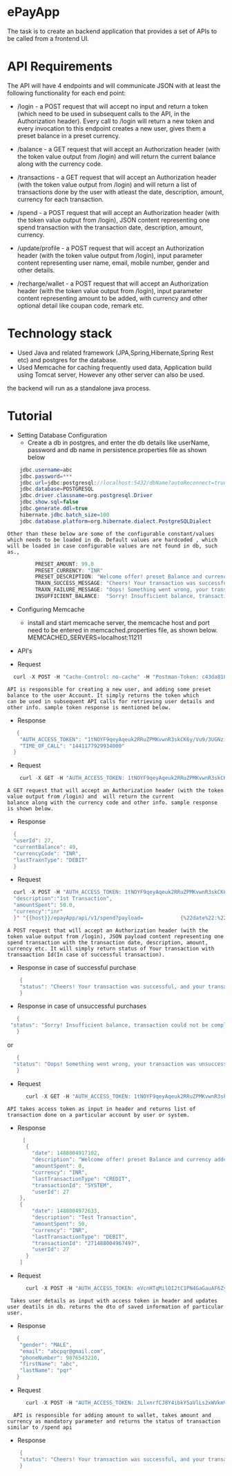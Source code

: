 # ePayApp
The task is to create an backend application that provides a set of APIs to be called from a frontend UI.
# API Requirements
The API will have 4 endpoints and will communicate JSON with at least the following functionality for each end point:

* /login -  a POST request that will accept no input and return a token (which need to be used in subsequent calls to the API, in the Authorization header). Every call  to /login will return a new token and every invocation to this endpoint creates a new user, gives them a preset balance in a preset currency. 

* /balance -  a GET request that will accept an Authorization header (with the token value output from /login) and  will return the current balance along with the currency code.

* /transactions - a GET request that will accept an Authorization header (with the token value output from /login) and  will return a list of transactions done by the user with atleast the date, description, amount, currency for each transaction.

* /spend - a POST request that will accept an Authorization header (with the token value output from /login), JSON content representing one spend transaction with the transaction date, description, amount, currency.

* /update/profile - a POST request that will accept an Authorization header (with the token value output from /login),  input parameter  content representing user name, email, mobile number, gender and other details.

* /recharge/wallet - a POST request that will accept an Authorization header (with the token value output from /login),  input parameter  content representing amount to be added, with currency and other optional detail like coupan code, remark etc.

# Technology stack

* Used Java and related framework (JPA,Spring,Hibernate,Spring Rest etc) and postgres for the database. 
* Used Memcache for caching frequently used data, Application build using Tomcat server, However any other server can also be used.

the backend will run as a standalone java process. 

# Tutorial

* Setting Database Configuration
  + Create a db in postgres, and enter the db details like userName, password and db name in persistence.properties file as shown below
```java
    jdbc.username=abc   
    jdbc.password=***   
    jdbc.url=jdbc:postgresql://localhost:5432/dbName?autoReconnect=true&useUnicode=true&characterEncoding=UTF-   8&connectionCollation=utf8_unicode_ci&characterSetResults=UTF-8   
    jdbc.database=POSTGRESQL  
    jdbc.driver.classname=org.postgresql.Driver   
    jdbc.show.sql=false   
    jdbc.generate.ddl=true  
    hibernate.jdbc.batch_size=100   
    jdbc.database.platform=org.hibernate.dialect.PostgreSQLDialect  
```    
    Other than these below are some of the configurable constant/values which needs to be loaded in db. Default values are hardcoded , which will be loaded in case configurable values are not found in db, such as., 
    
```java        
         PRESET_AMOUNT: 99.0
         PRESET_CURRENCY: "INR"
         PRESET_DESCRIPTION: "Welcome offer! preset Balance and currency added to account."
         TRAXN_SUCCESS_MESSAGE: "Cheers! Your transaction was successful, and your transaction Id is : "
         TRAXN_FAILURE_MESSAGE: "Oops! Something went wrong, your transaction was unsuccessful."
         INSUFFICIENT_BALANCE:  "Sorry! Insufficient balance, transaction could not be completed."
 ```
    
  
* Configuring Memcache
  + install and start memcache server, the memcache host and port need to be entered in memcached.properties file, as shown below.              MEMCACHED_SERVERS=localhost:11211
  
*  API's
  + Request
  ```java
    curl -X POST -H "Cache-Control: no-cache" -H "Postman-Token: c43da818-b4aa-1b39-31ae-e63e7d4783d4" "{{host}}/epayApp/api/v1/login"
  ```
    API is responsible for creating a new user, and adding some preset balance to the user Account. It simply returns the token which       can be used in subsequent API calls for retrieving user details and other info. sample token response is mentioned below.
 
  + Response
```java   
   {
    "AUTH_ACCESS_TOKEN": "1tNOYF9qeyAqeuk2RRuZPMKvwnR3skCK6y/Vu9/3UGNzi/+Ezob1t6YLCtc46FJs",
    "TIME_OF_CALL": "1441177929934000"
  }
```  
  + Request
```java    
    curl -X GET -H "AUTH_ACCESS_TOKEN: 1tNOYF9qeyAqeuk2RRuZPMKvwnR3skCK6y/Vu9/3UGNzi/+Ezob1t6YLCtc46FJs" -H "TIME_OF_CALL:                  1441177929934000" -H "Cache-Control: no-cache" -H "Postman-Token: 28288cf1-001d-78b3-4c4b-48491d8234a0" "{{host}}/epayApp/api/v1/balance"
```
    A GET request that will accept an Authorization header (with the token value output from /login) and  will return the current           balance along with the currency code and other info. sample response is shown below.
    
  + Response
  ```java
    {
    "userId": 27,
    "currentBalance": 49,
    "currencyCode": "INR",
    "lastTraxnType": "DEBIT"
    }
 ```   
  + Request
```java
  curl -X POST -H "AUTH_ACCESS_TOKEN: 1tNOYF9qeyAqeuk2RRuZPMKvwnR3skCK6y/Vu9/3UGNzi/+Ezob1t6YLCtc46FJs" -H "TIME_OF_CALL: 1441177929934000" -H "Cache-Control: no-cache" -H "Postman-Token: 1224fa94-bfe4-e288-fd80-cfbe19ff2f84" -d '{"date":"" ,
  "description":"1st Transaction",
  "amountSpent": 50.0,
  "currency":"inr"
  }' "{{host}}/epayApp/api/v1/spend?payload=            {%22date%22:%22%22%2C%22description%22:%22Transaction%22%2C%20%22amountSpent%22:%2050.0%2C%20%22currency%22:0%20}"
  ```

    A POST request that will accept an Authorization header (with the token value output from /login), JSON payload content representing one spend transaction with the transaction date, description, amount, currency etc. It will simply return status of Your transaction with transaaction Id(In case of successful transaction).

  + Response in case of successful purchase
```java
    {
    "status": "Cheers! Your transaction was successful, and your transaction Id is : 271488004967497"
    }
 ```
  + Response in case of unsuccessful purchases
 ```java 
    {
  "status": "Sorry! Insufficient balance, transaction could not be completed."
    }
``` 
   or
```java  
   {
  "status": "Oops! Something went wrong, your transaction was unsuccessful."
   }
```
  + Request
```java
      curl -X GET -H "AUTH_ACCESS_TOKEN: 1tNOYF9qeyAqeuk2RRuZPMKvwnR3skCK6y/Vu9/3UGNzi/+Ezob1t6YLCtc46FJs" -H "TIME_OF_CALL: 1441177929934000" -H "Cache-Control: no-cache" -H "Postman-Token: 75c9f06c-4503-35a3-4f2c-a03dddd87ee2" "{{host}}/epayApp/api/v1/transactions"
```
    API takes access token as input in header and returns list of transaction done on a particular account by user or system.
    
  + Response
```java
     [
      {
        "date": 1488004917102,
        "description": "Welcome offer! preset Balance and currency added to account.",
        "amountSpent": 0,
        "currency": "INR",
        "lastTransactionType": "CREDIT",
        "transactionId": "SYSTEM",
        "userId": 27
    },
    {
        "date": 1488004972633,
        "description": "Test Transaction",
        "amountSpent": 50,
        "currency": "INR",
        "lastTransactionType": "DEBIT",
        "transactionId": "271488004967497",
        "userId": 27
      }
    ]
```
  + Request
```java
      curl -X POST -H "AUTH_ACCESS_TOKEN: eVcnHTqMilOI2tC1PN4GaGauAF6ZyCEhRlgONmrLabShRf7NJGgsPQW9lXaCjA19" -H "TIME_OF_CALL: 1441177929934000" -H "Cache-Control: no-cache" -H "Postman-Token: bd0e392c-c551-59c9-cdf5-c2d64543f819" "{{host}}/epayApp/api/v1/update/profile?firstName=ABC&lastName=PQR&email=abcpqr@gmail.com&mobileNumber=9876543210&gender=male"
```
     Takes user details as input with access token in header and updates user deatils in db. returns the dto of saved information of particular user.
 
  + Response
```java
   {
    "gender": "MALE",
    "email": "abcpqr@gmail.com",
    "phoneNumber": 9876543210,
    "firstName": "abc",
    "lastName": "pqr"
   }
```
  + Request
```java
      curl -X POST -H "AUTH_ACCESS_TOKEN: JLlxnrfCJ8Y4ibkY5aVlLs2xWVkmVtJGCqrxAJlddJMJ0LN6QlJVkP//VRcVBNsz" -H "TIME_OF_CALL: 1441177929934000" -H "Cache-Control: no-cache" -H "Postman-Token: 934da843-00e6-d986-00ba-a13103928e1e" "{{host}}/epayApp/api/v1/recharge/wallet?amount=100&currency=inr&email=abcpqr@gmail.com&remark=test"
```
      API is responsible for adding amount to wallet, takes amount and currency as mandatory parameter and returns the status of transaction similar to /spend api
  + Response
```java
    {
    "status": "Cheers! Your transaction was successful, and your transaction Id is : 141488022418114"
    }
```
